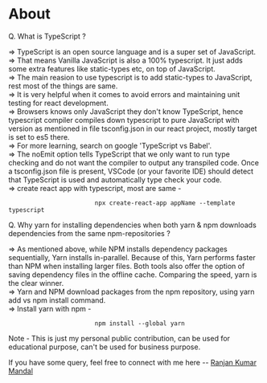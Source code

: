 # About

Q. What is TypeScript ?

=> TypeScript is an open source language and is a super set of JavaScript.  
=> That means Vanilla JavaScript is also a 100% typescript. It just adds some extra features like static-types etc, on top of JavaScript.  
=> The main reasion to use typescript is to add static-types to JavaScript, rest most of the things are same.  
=> It is very helpful when it comes to avoid errors and maintaining unit testing for react development.  
=> Browsers knows only JavaScript they don't know TypeScript, hence typescript compiler compiles down typescript to pure JavaScript with version as mentioned in file tsconfig.json in our react project, mostly target is set to es5 there.  
=> For more learning, search on google 'TypeScript vs Babel'.  
=> The noEmit option tells TypeScript that we only want to run type checking and do not want the compiler to output any transpiled code. Once a tsconfig.json file is present, VSCode (or your favorite IDE) should detect that TypeScript is used and automatically type check your code.  
=> create react app with typescript, most are same -

                            npx create-react-app appName --template typescript

Q. Why yarn for installing dependencies when both yarn & npm downloads dependencies from the same npm-repositories ?

=> As mentioned above, while NPM installs dependency packages sequentially, Yarn installs in-parallel. Because of this, Yarn performs faster than NPM when installing larger files. Both tools also offer the option of saving dependency files in the offline cache. Comparing the speed, yarn is the clear winner.  
=> Yarn and NPM download packages from the npm repository, using yarn add vs npm install command.  
=> Install yarn with npm -

                            npm install --global yarn

Note - This is just my personal public contribution, can be used for educational purpose, can't be used for business purpose.

If you have some query, feel free to connect with me here -- [Ranjan Kumar Mandal](https://www.linkedin.com/in/ranjan-kumar-m-818367158/)
